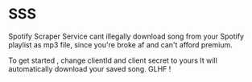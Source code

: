 # SSS
Spotify Scraper Service  cant illegally download song from your Spotify playlist as mp3 file, since you're broke af and can't afford premium.

To get started , change clientId and client secret to yours
It will automatically download your saved song.
GLHF !
